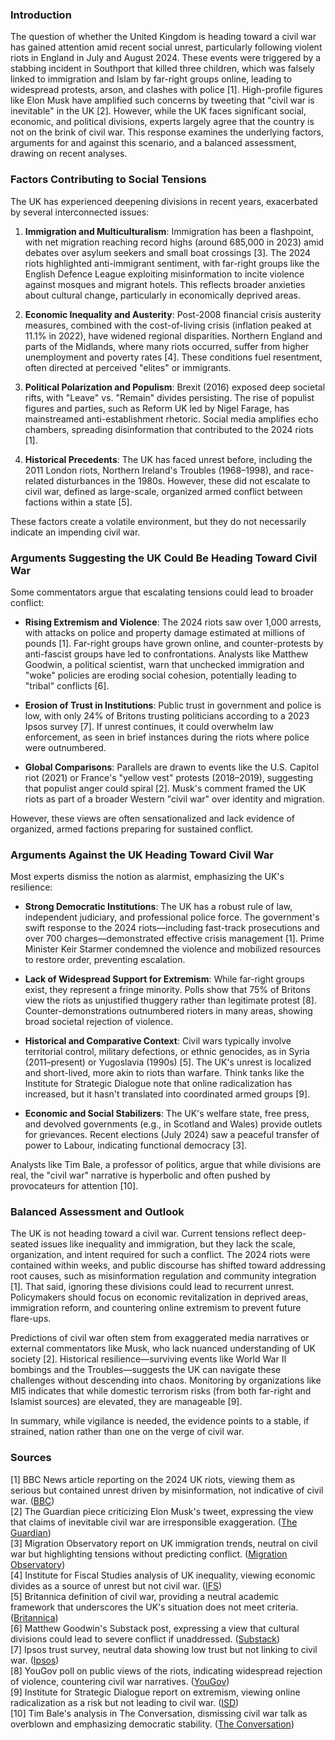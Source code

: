 ### Introduction
The question of whether the United Kingdom is heading toward a civil war has gained attention amid recent social unrest, particularly following violent riots in England in July and August 2024. These events were triggered by a stabbing incident in Southport that killed three children, which was falsely linked to immigration and Islam by far-right groups online, leading to widespread protests, arson, and clashes with police [1]. High-profile figures like Elon Musk have amplified such concerns by tweeting that "civil war is inevitable" in the UK [2]. However, while the UK faces significant social, economic, and political divisions, experts largely agree that the country is not on the brink of civil war. This response examines the underlying factors, arguments for and against this scenario, and a balanced assessment, drawing on recent analyses.

### Factors Contributing to Social Tensions
The UK has experienced deepening divisions in recent years, exacerbated by several interconnected issues:

1. **Immigration and Multiculturalism**: Immigration has been a flashpoint, with net migration reaching record highs (around 685,000 in 2023) amid debates over asylum seekers and small boat crossings [3]. The 2024 riots highlighted anti-immigrant sentiment, with far-right groups like the English Defence League exploiting misinformation to incite violence against mosques and migrant hotels. This reflects broader anxieties about cultural change, particularly in economically deprived areas.

2. **Economic Inequality and Austerity**: Post-2008 financial crisis austerity measures, combined with the cost-of-living crisis (inflation peaked at 11.1% in 2022), have widened regional disparities. Northern England and parts of the Midlands, where many riots occurred, suffer from higher unemployment and poverty rates [4]. These conditions fuel resentment, often directed at perceived "elites" or immigrants.

3. **Political Polarization and Populism**: Brexit (2016) exposed deep societal rifts, with "Leave" vs. "Remain" divides persisting. The rise of populist figures and parties, such as Reform UK led by Nigel Farage, has mainstreamed anti-establishment rhetoric. Social media amplifies echo chambers, spreading disinformation that contributed to the 2024 riots [1].

4. **Historical Precedents**: The UK has faced unrest before, including the 2011 London riots, Northern Ireland's Troubles (1968–1998), and race-related disturbances in the 1980s. However, these did not escalate to civil war, defined as large-scale, organized armed conflict between factions within a state [5].

These factors create a volatile environment, but they do not necessarily indicate an impending civil war.

### Arguments Suggesting the UK Could Be Heading Toward Civil War
Some commentators argue that escalating tensions could lead to broader conflict:

- **Rising Extremism and Violence**: The 2024 riots saw over 1,000 arrests, with attacks on police and property damage estimated at millions of pounds [1]. Far-right groups have grown online, and counter-protests by anti-fascist groups have led to confrontations. Analysts like Matthew Goodwin, a political scientist, warn that unchecked immigration and "woke" policies are eroding social cohesion, potentially leading to "tribal" conflicts [6].

- **Erosion of Trust in Institutions**: Public trust in government and police is low, with only 24% of Britons trusting politicians according to a 2023 Ipsos survey [7]. If unrest continues, it could overwhelm law enforcement, as seen in brief instances during the riots where police were outnumbered.

- **Global Comparisons**: Parallels are drawn to events like the U.S. Capitol riot (2021) or France's "yellow vest" protests (2018–2019), suggesting that populist anger could spiral [2]. Musk's comment framed the UK riots as part of a broader Western "civil war" over identity and migration.

However, these views are often sensationalized and lack evidence of organized, armed factions preparing for sustained conflict.

### Arguments Against the UK Heading Toward Civil War
Most experts dismiss the notion as alarmist, emphasizing the UK's resilience:

- **Strong Democratic Institutions**: The UK has a robust rule of law, independent judiciary, and professional police force. The government's swift response to the 2024 riots—including fast-track prosecutions and over 700 charges—demonstrated effective crisis management [1]. Prime Minister Keir Starmer condemned the violence and mobilized resources to restore order, preventing escalation.

- **Lack of Widespread Support for Extremism**: While far-right groups exist, they represent a fringe minority. Polls show that 75% of Britons view the riots as unjustified thuggery rather than legitimate protest [8]. Counter-demonstrations outnumbered rioters in many areas, showing broad societal rejection of violence.

- **Historical and Comparative Context**: Civil wars typically involve territorial control, military defections, or ethnic genocides, as in Syria (2011–present) or Yugoslavia (1990s) [5]. The UK's unrest is localized and short-lived, more akin to riots than warfare. Think tanks like the Institute for Strategic Dialogue note that online radicalization has increased, but it hasn't translated into coordinated armed groups [9].

- **Economic and Social Stabilizers**: The UK's welfare state, free press, and devolved governments (e.g., in Scotland and Wales) provide outlets for grievances. Recent elections (July 2024) saw a peaceful transfer of power to Labour, indicating functional democracy [3].

Analysts like Tim Bale, a professor of politics, argue that while divisions are real, the "civil war" narrative is hyperbolic and often pushed by provocateurs for attention [10].

### Balanced Assessment and Outlook
The UK is not heading toward a civil war. Current tensions reflect deep-seated issues like inequality and immigration, but they lack the scale, organization, and intent required for such a conflict. The 2024 riots were contained within weeks, and public discourse has shifted toward addressing root causes, such as misinformation regulation and community integration [1]. That said, ignoring these divisions could lead to recurrent unrest. Policymakers should focus on economic revitalization in deprived areas, immigration reform, and countering online extremism to prevent future flare-ups.

Predictions of civil war often stem from exaggerated media narratives or external commentators like Musk, who lack nuanced understanding of UK society [2]. Historical resilience—surviving events like World War II bombings and the Troubles—suggests the UK can navigate these challenges without descending into chaos. Monitoring by organizations like MI5 indicates that while domestic terrorism risks (from both far-right and Islamist sources) are elevated, they are manageable [9].

In summary, while vigilance is needed, the evidence points to a stable, if strained, nation rather than one on the verge of civil war.

### Sources
[1] BBC News article reporting on the 2024 UK riots, viewing them as serious but contained unrest driven by misinformation, not indicative of civil war. ([BBC](https://www.bbc.com/news/articles/c74lpz2g2jyo))  
[2] The Guardian piece criticizing Elon Musk's tweet, expressing the view that claims of inevitable civil war are irresponsible exaggeration. ([The Guardian](https://www.theguardian.com/technology/article/2024/aug/05/elon-musk-civil-war-uk-riots))  
[3] Migration Observatory report on UK immigration trends, neutral on civil war but highlighting tensions without predicting conflict. ([Migration Observatory](https://migrationobservatory.ox.ac.uk/resources/briefings/uk-public-opinion-toward-immigration-overall-attitudes-and-level-of-concern/))  
[4] Institute for Fiscal Studies analysis of UK inequality, viewing economic divides as a source of unrest but not civil war. ([IFS](https://ifs.org.uk/publications/inequalities-uk))  
[5] Britannica definition of civil war, providing a neutral academic framework that underscores the UK's situation does not meet criteria. ([Britannica](https://www.britannica.com/topic/civil-war))  
[6] Matthew Goodwin's Substack post, expressing a view that cultural divisions could lead to severe conflict if unaddressed. ([Substack](https://mattgoodwin.org/p/is-britain-on-the-brink))  
[7] Ipsos trust survey, neutral data showing low trust but not linking to civil war. ([Ipsos](https://www.ipsos.com/en-uk/knowledge/society/global-trustworthiness-monitor-2023))  
[8] YouGov poll on public views of the riots, indicating widespread rejection of violence, countering civil war narratives. ([YouGov](https://yougov.co.uk/politics/articles/50347-public-blame-rioters-and-far-right-groups-for-unrest))  
[9] Institute for Strategic Dialogue report on extremism, viewing online radicalization as a risk but not leading to civil war. ([ISD](https://www.isdglobal.org/isd-publications/uk-riots-2024/))  
[10] Tim Bale's analysis in The Conversation, dismissing civil war talk as overblown and emphasizing democratic stability. ([The Conversation](https://theconversation.com/uk-riots-why-some-people-are-talking-about-civil-war-and-what-they-really-mean-236578))